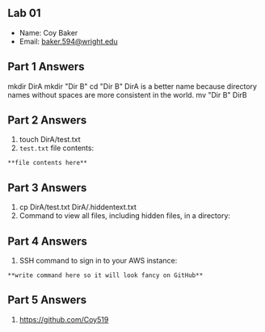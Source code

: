 ## Lab 01

- Name: Coy Baker
- Email: 	baker.594@wright.edu

## Part 1 Answers
 mkdir DirA
 mkdir "Dir B"
 cd "Dir B"
 DirA is a better name because directory names without spaces are more consistent in the world. 
 mv "Dir B" DirB

 ## Part 2 Answers

1. touch DirA/test.txt
2. `test.txt` file contents:

```
**file contents here**
```


## Part 3 Answers

1. cp DirA/test.txt DirA/.hiddentext.txt
2. Command to view all files, including hidden files, in a directory: 


## Part 4 Answers

1. SSH command to sign in to your AWS instance:

```
**write command here so it will look fancy on GitHub**
```

## Part 5 Answers

1. https://github.com/Coy519

